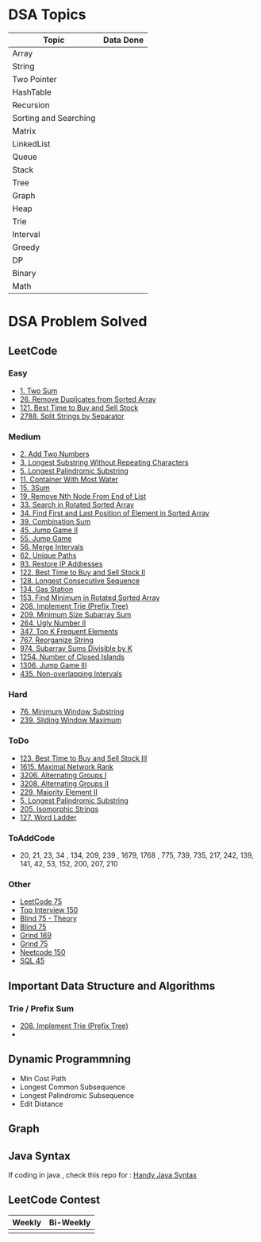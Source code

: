 # DSA Topics

|Topic                  | Data Done  |
|-----------------------| -----------|
| Array                 | |
| String                 | |
| Two Pointer | |
| HashTable         | |
| Recursion               | |
| Sorting and Searching       | |
| Matrix | |
| LinkedList | |
| Queue | |
| Stack | |
| Tree | |
| Graph | |
| Heap | |
| Trie | |
| Interval| |
|Greedy ||
| DP | |
| Binary | |
| Math | |


# DSA Problem Solved

  ## LeetCode
  
   ### Easy

  - [1. Two Sum](https://leetcode.com/problems/two-sum/description/)
  - [26. Remove Duplicates from Sorted Array](https://leetcode.com/problems/remove-duplicates-from-sorted-array/description/)
  - [121. Best Time to Buy and Sell Stock](https://leetcode.com/problems/best-time-to-buy-and-sell-stock/)
  - [2788. Split Strings by Separator](https://leetcode.com/problems/split-strings-by-separator/description/)
   
   ### Medium

  - [2. Add Two Numbers](https://leetcode.com/problems/add-two-numbers/description/)
  - [3. Longest Substring Without Repeating Characters](https://leetcode.com/problems/longest-substring-without-repeating-characters/description/)
  - [5. Longest Palindromic Substring](https://leetcode.com/problems/longest-palindromic-substring/description/?envType=problem-list-v2&envId=oizxjoit)
  - [11. Container With Most Water](https://leetcode.com/problems/container-with-most-water/description/)
  - [15. 3Sum](https://leetcode.com/problems/3sum/description/)
  - [19. Remove Nth Node From End of List](https://leetcode.com/problems/remove-nth-node-from-end-of-list/description/)
  - [33. Search in Rotated Sorted Array](https://leetcode.com/problems/search-in-rotated-sorted-array/description/)
  - [34. Find First and Last Position of Element in Sorted Array](https://leetcode.com/problems/find-first-and-last-position-of-element-in-sorted-array/description/)
  - [39. Combination Sum](https://leetcode.com/problems/combination-sum/description/)
  - [45. Jump Game II](https://leetcode.com/problems/jump-game-ii/description/)
  - [55. Jump Game](https://leetcode.com/problems/jump-game/description/)
  - [56. Merge Intervals](https://leetcode.com/problems/merge-intervals/description/?source=submission-ac)
  - [62. Unique Paths](https://leetcode.com/problems/unique-paths/description/)
  - [93. Restore IP Addresses](https://leetcode.com/problems/restore-ip-addresses/description/)
  - [122. Best Time to Buy and Sell Stock II](https://leetcode.com/problems/best-time-to-buy-and-sell-stock-ii/description/)
  - [128. Longest Consecutive Sequence](https://leetcode.com/problems/longest-consecutive-sequence/description/)
  - [134. Gas Station](https://leetcode.com/problems/gas-station/description/)
  - [153. Find Minimum in Rotated Sorted Array](https://leetcode.com/problems/find-minimum-in-rotated-sorted-array/description/)
  - [208. Implement Trie (Prefix Tree)](https://leetcode.com/problems/implement-trie-prefix-tree/description/)
  - [209. Minimum Size Subarray Sum](https://leetcode.com/problems/minimum-size-subarray-sum/description/)
  - [264. Ugly Number II](https://leetcode.com/problems/ugly-number-ii/description/)
  - [347. Top K Frequent Elements](https://github.com/nitish-vashisth/dsa/blob/main/LeetCode/medium/TopKFrequentElements.java)
  - [767. Reorganize String](https://leetcode.com/problems/reorganize-string/description/)
  - [974. Subarray Sums Divisible by K](https://github.com/nitish-vashisth/dsa/blob/main/LeetCode/medium/SubarraySumsDivisiblebyK.java)
  - [1254. Number of Closed Islands](https://leetcode.com/problems/number-of-closed-islands/description/)
  - [1306. Jump Game III](https://leetcode.com/problems/jump-game-iii/description/)
  - [435. Non-overlapping Intervals](https://leetcode.com/problems/non-overlapping-intervals/description/)
  
   ### Hard
   - [76. Minimum Window Substring](https://leetcode.com/problems/minimum-window-substring/description/)
   - [239. Sliding Window Maximum](https://leetcode.com/problems/sliding-window-maximum/description/)
  
   ### ToDo
   - [123. Best Time to Buy and Sell Stock III](https://leetcode.com/problems/best-time-to-buy-and-sell-stock-iii/)
   - [1615. Maximal Network Rank](https://leetcode.com/problems/maximal-network-rank/description/)
   - [3206. Alternating Groups I]()
   - [3208. Alternating Groups II]()
   - [229. Majority Element II]()
   - [5. Longest Palindromic Substring]()
   - [205. Isomorphic Strings]()
   - [127. Word Ladder]()

   ### ToAddCode
   - 20, 21, 23, 34 , 134, 209, 239 , 1679, 1768 , 775, 739, 735, 217, 242, 139, 141, 42, 53, 152,  200, 207, 210

   ### Other 
   - [LeetCode 75](https://leetcode.com/studyplan/leetcode-75/) 
   - [Top Interview 150](https://leetcode.com/studyplan/top-interview-150/)
   - [Blind 75 - Theory](https://www.techinterviewhandbook.org/coding-interview-study-plan/)
   - [Blind 75](https://leetcode.com/list/oizxjoit)
   - [Grind 169](https://leetcode.com/list/rabvlt31)
   - [Grind 75](https://leetcode.com/list/rab78cw1)
   - [Neetcode 150](https://leetcode.com/list/rr2ss0g5)
   - [SQL 45](https://leetcode.com/list/o2qifkts)

  ## Important Data Structure and Algorithms
   ### Trie / Prefix Sum
   - [208. Implement Trie (Prefix Tree)](https://leetcode.com/problems/implement-trie-prefix-tree/description/)
   -   
  ## Dynamic Programmning
   - Min Cost Path
   - Longest Common Subsequence
   - Longest Palindromic Subsequence
   - Edit Distance

 ## Graph
 

 ## Java Syntax

  If coding in java , check this repo for : [Handy Java Syntax](https://github.com/nitish-vashisth/java-prepkaro/blob/main/README.md#handy-java-syntax)

## LeetCode Contest

| Weekly                          | Bi-Weekly |
|---------------------------------|-----------|
|                                 |           |
